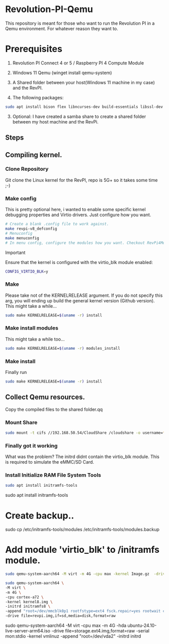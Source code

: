# Revolution-PI-Qemu
This repository is meant for those who want to run the Revolution PI in a Qemu environment. For whatever reason they want to.

# Prerequisites
1) Revolution PI Connect 4 or 5 / Raspberry PI 4 Compute Module
2) Windows 11 Qemu (winget install qemu-system)
3) A Shared folder between your host(Windows 11 machine in my case) and the RevPI.

4) The following packages:
```bash
sudo apt install bison flex libncurses-dev build-essentials libssl-dev
```

3) Optional: I have created a samba share to create a shared folder between my host machine and the RevPi.
   
## Steps

## Compiling kernel.

### Clone Repository
Git clone the Linux kernel for the RevPI, repo is 5G+ so it takes some time ;-)

### Make config
This is pretty optional here, i wanted to enable some specific kernel debugging properties and Virtio drivers. Just configure how you want.
```bash
# Create a blank .config file to work against.
make revpi-v8_defconfig
# Menuconfig
make menuconfig
# In menu config, configure the modules how you want. Checkout RevPi4MenuConfig for my version of this config.
```
> [!important]
> Ensure that the kernel is configured with the virtio_blk module enabled:
```bash
CONFIG_VIRTIO_BLK=y
```
### Make
Please take not of the KERNELRELEASE argument. If you do not specify this arg, you will ending up build the general kernel version (Github version).
This might take a while...
```bash
sudo make KERNELRELEASE=$(uname -r) install
```

### Make install modules
This might take a while too...
```bash
sudo make KERNELRELEASE=$(uname -r) modules_install
```

### Make install
Finally run
```bash
sudo make KERNELRELEASE=$(uname -r) install
```

## Collect Qemu resources.
Copy the compiled files to the shared folder.qq
###

### Mount Share
```bash
sudo mount -t cifs //192.168.50.54/CloudShare /cloudshare -o username=****,password=*****
```

### Finally got it working


What was the problem? The initrd didnt contain the virtio_blk module. This is required to simulate the eMMC/SD Card.

### Install Initialize RAM File System Tools
```bash
sudo apt install initramfs-tools
```

sudo apt install initramfs-tools
# Create backup..
sudo cp /etc/initramfs-tools/modules /etc/initramfs-tools/modules.backup

# Add module 'virtio_blk' to /initramfs module.



```bash
sudo qemu-system-aarch64 -M virt -m 4G -cpu max -kernel Image.gz  -drive file=rpi-boot.img,format=raw,if=none,id=hd0 -serial mon:stdio -initrd initramfs8  -append "root=/dev/vda2 rootfstype=ext4 fsck.repair=yes rootwait console=ttyAMA0" -device virtio-blk-device,drive=hd0
```

```bash
sudo qemu-system-aarch64 \
-M virt \
-m 4G \
-cpu cortex-a72 \
-kernel kernel8.img \
-initrd initramfs8 \
-append "root=/dev/mmcblk0p1 rootfstype=ext4 fsck.repair=yes rootwait console=ttyAMA0" \
-drive file=revpi.img,if=sd,media=disk,format=raw
```

sudo qemu-system-aarch64 -M virt -cpu max -m 4G -hda ubuntu-24.10-live-server-arm64.iso -drive file=storage.ext4.img,format=raw -serial mon:stdio -kernel vmlinuz -append "root=/dev/vda2" -initrd initrd



